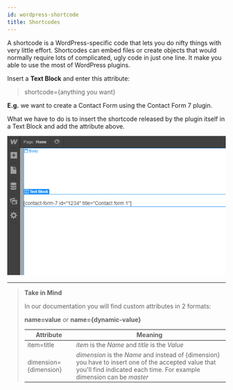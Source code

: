 ```yaml
---
id: wordpress-shortcode
title: Shortcodes
---
```


A shortcode is a WordPress-specific code that lets you do nifty things with very little effort. Shortcodes can embed files or create objects that would normally require lots of complicated, ugly code in just one line. It make you able to use the most of WordPress plugins.

Insert a **Text Block** and enter this attribute:

> shortcode={anything you want}

**E.g.** we want to create a Contact Form using the Contact Form 7 plugin.

What we have to do is to insert the shortcode released by the plugin itself in a Text Block and add the attribute above.

![](assets/shortcode.png)

---------
> **Take in Mind**
>
> In our documentation you will find custom attributes in 2 formats:
>
> **name=value** or **name={dynamic-value}**
>
>
> **Attribute**             | **Meaning** | 
> -------------             | --------------- |
> | item=title              | *item* is the *Name* and *title* is the *Value* |
> | dimension={dimension}   | *dimension* is the *Name* and instead of {dimension} you have to insert one of the accepted value that you'll find indicated each time. For example dimension can be *master*|